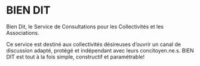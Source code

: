 BIEN DIT
=====================

Bien Dit, le Service de Consultations pour les Collectivités et les Associations.

Ce service est destiné aux collectivités désireuses d’ouvrir un canal de discussion adapté, protégé et indépendant avec leurs concitoyen.ne.s. BIEN DIT est tout à la fois simple, constructif et paramétrable! 